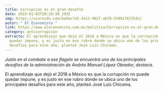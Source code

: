 ```yaml
---
title: Corrupción es el gran desafío
date: 2019-01-02T20:29:39.193Z
img: https://ucarecdn.com/ba9ac7a5-3e12-4927-a670-539917b72542/
autor: " El Economista "
link: https://www.eleconomista.com.mx/politica/Corrupcion-es-el-gran-desafio-para-AMLO-Jose-Luis-Chicona-20190105-0011.html
category: anticorrupcion
extracto: El aprendizaje que dejó el 2018 a México es que la corrupción no puede
  quedar impune, y es justo en ese rubro donde se ubica uno de los principales
  desafíos para este año, planteó José Luis Chicoma.
---
```

*Justo en el combate a ese ﬂagelo se encuentra uno de los principales desafíos de la administración de Andrés Manuel López Obrador, destaca.* 

El aprendizaje que dejó el 2018 a México es que la corrupción no puede quedar impune, y es justo en ese rubro donde se ubica uno de los principales desafíos para este año, planteó José Luis Chicoma.
